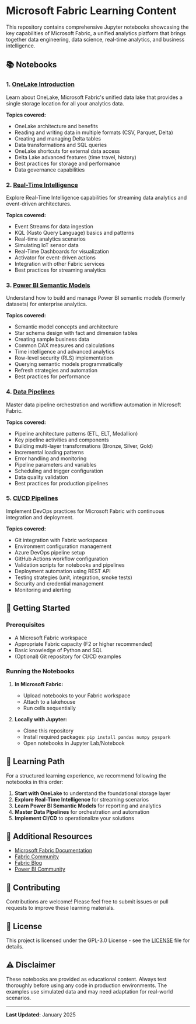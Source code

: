# Microsoft Fabric Learning Content

This repository contains comprehensive Jupyter notebooks showcasing the key capabilities of Microsoft Fabric, a unified analytics platform that brings together data engineering, data science, real-time analytics, and business intelligence.

## 📚 Notebooks

### 1. [OneLake Introduction](./notebooks/01_OneLake_Introduction.ipynb)
Learn about OneLake, Microsoft Fabric's unified data lake that provides a single storage location for all your analytics data.

**Topics covered:**
- OneLake architecture and benefits
- Reading and writing data in multiple formats (CSV, Parquet, Delta)
- Creating and managing Delta tables
- Data transformations and SQL queries
- OneLake shortcuts for external data access
- Delta Lake advanced features (time travel, history)
- Best practices for storage and performance
- Data governance capabilities

### 2. [Real-Time Intelligence](./notebooks/02_RealTime_Intelligence.ipynb)
Explore Real-Time Intelligence capabilities for streaming data analytics and event-driven architectures.

**Topics covered:**
- Event Streams for data ingestion
- KQL (Kusto Query Language) basics and patterns
- Real-time analytics scenarios
- Simulating IoT sensor data
- Real-Time Dashboards for visualization
- Activator for event-driven actions
- Integration with other Fabric services
- Best practices for streaming analytics

### 3. [Power BI Semantic Models](./notebooks/03_PowerBI_Semantic_Models.ipynb)
Understand how to build and manage Power BI semantic models (formerly datasets) for enterprise analytics.

**Topics covered:**
- Semantic model concepts and architecture
- Star schema design with fact and dimension tables
- Creating sample business data
- Common DAX measures and calculations
- Time intelligence and advanced analytics
- Row-level security (RLS) implementation
- Querying semantic models programmatically
- Refresh strategies and automation
- Best practices for performance

### 4. [Data Pipelines](./notebooks/04_Data_Pipelines.ipynb)
Master data pipeline orchestration and workflow automation in Microsoft Fabric.

**Topics covered:**
- Pipeline architecture patterns (ETL, ELT, Medallion)
- Key pipeline activities and components
- Building multi-layer transformations (Bronze, Silver, Gold)
- Incremental loading patterns
- Error handling and monitoring
- Pipeline parameters and variables
- Scheduling and trigger configuration
- Data quality validation
- Best practices for production pipelines

### 5. [CI/CD Pipelines](./notebooks/05_CICD_Pipelines.ipynb)
Implement DevOps practices for Microsoft Fabric with continuous integration and deployment.

**Topics covered:**
- Git integration with Fabric workspaces
- Environment configuration management
- Azure DevOps pipeline setup
- GitHub Actions workflow configuration
- Validation scripts for notebooks and pipelines
- Deployment automation using REST API
- Testing strategies (unit, integration, smoke tests)
- Security and credential management
- Monitoring and alerting

## 🚀 Getting Started

### Prerequisites
- A Microsoft Fabric workspace
- Appropriate Fabric capacity (F2 or higher recommended)
- Basic knowledge of Python and SQL
- (Optional) Git repository for CI/CD examples

### Running the Notebooks

1. **In Microsoft Fabric:**
   - Upload notebooks to your Fabric workspace
   - Attach to a lakehouse
   - Run cells sequentially

2. **Locally with Jupyter:**
   - Clone this repository
   - Install required packages: `pip install pandas numpy pyspark`
   - Open notebooks in Jupyter Lab/Notebook

## 📖 Learning Path

For a structured learning experience, we recommend following the notebooks in this order:

1. **Start with OneLake** to understand the foundational storage layer
2. **Explore Real-Time Intelligence** for streaming scenarios
3. **Learn Power BI Semantic Models** for reporting and analytics
4. **Master Data Pipelines** for orchestration and automation
5. **Implement CI/CD** to operationalize your solutions

## 🔗 Additional Resources

- [Microsoft Fabric Documentation](https://learn.microsoft.com/fabric/)
- [Fabric Community](https://community.fabric.microsoft.com/)
- [Fabric Blog](https://blog.fabric.microsoft.com/)
- [Power BI Community](https://community.powerbi.com/)

## 🤝 Contributing

Contributions are welcome! Please feel free to submit issues or pull requests to improve these learning materials.

## 📝 License

This project is licensed under the GPL-3.0 License - see the [LICENSE](LICENSE) file for details.

## ⚠️ Disclaimer

These notebooks are provided as educational content. Always test thoroughly before using any code in production environments. The examples use simulated data and may need adaptation for real-world scenarios.

---

**Last Updated:** January 2025 
